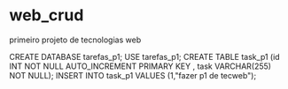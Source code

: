 # web_crud
primeiro projeto de tecnologias web


CREATE DATABASE tarefas_p1;
USE tarefas_p1;
CREATE TABLE task_p1 (id INT NOT NULL AUTO_INCREMENT PRIMARY KEY , task VARCHAR(255)  NOT NULL);
INSERT INTO task_p1 VALUES (1,"fazer p1 de tecweb");
